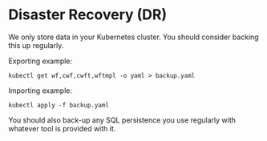 # Disaster Recovery (DR)

We only store data in your Kubernetes cluster. You should consider backing this up regularly.

Exporting example:

```
kubectl get wf,cwf,cwft,wftmpl -o yaml > backup.yaml
```

Importing example:

```
kubectl apply -f backup.yaml

```

You should also back-up any SQL persistence you use regularly with whatever tool is provided with it.